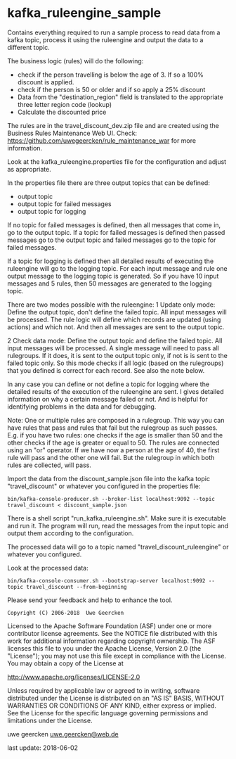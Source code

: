 # kafka_ruleengine_sample

Contains everything required to run a sample process to read data from a kafka topic,
process it using the ruleengine and output the data to a different topic.

The business logic (rules) will do the following:

* check if the person travelling is below the age of 3. If so a 100% discount is applied.
* check if the person is 50 or older and if so apply a 25% discount
* Data from the "destination_region" field is translated to the appropriate three letter region code (lookup)
* Calculate the discounted price

The rules are in the travel_discount_dev.zip file and are created using the Business Rules
Maintenance Web UI. Check: https://github.com/uwegeercken/rule_maintenance_war for more information.
    
Look at the kafka_ruleengine.properties file for the configuration and adjust as
appropriate.

In the properties file there are three output topics that can be defined:
* output topic
* output topic for failed messages
* output topic for logging

If no topic for failed messages is defined, then all messages that come in, go to the output topic. If a topic
for failed messages is defined then passed messages go to the output topic and failed messages go to the topic
for failed messages.

If a topic for logging is defined then all detailed results of executing the ruleengine will go to the logging
topic. For each input message and rule one output message to the logging topic is generated. So if you have
10 input messages and 5 rules, then 50 messages are generated to the logging topic.

There are two modes possible with the ruleengine:
1 Update only mode: Define the output topic, don't define the failed topic. All input messages will be processed.
The rule logic will define which records are updated (using actions) and which not. And then all messages are
sent to the output topic.

2 Check data mode: Define the output topic and define the failed topic. All input messages will be processed.
A single message will need to pass all rulegroups. If it does, it is sent to the output topic only, if not
is is sent to the failed topic only. So this mode checks if all logic (based on the rulegroups) that you defined
is correct for each record. See also the note below.

In any case you can define or not define a topic for logging where the detailed results of the execution of the
ruleengine are sent. I gives detailed information on why a certain message failed or not. And is helpful for
identifying problems in the data and for debugging.

Note: One or multiple rules are composed in a rulegroup. This way you can have rules that pass and rules that fail
but the rulegroup as such passes. E.g. if you have two rules: one checks if the age is smaller than 50 and the
other checks if the age is greater or equal to 50. The rules are connected using an "or" operator. If we have now a
person at the age of 40, the first rule will pass and the other one will fail. But the rulegroup in which both rules
are collected, will pass.

Import the data from the discount_sample.json file into the kafka topic "travel_discount"
or whatever you configured in the properties file:

    bin/kafka-console-producer.sh --broker-list localhost:9092 --topic travel_discount < discount_sample.json

There is a shell script "run_kafka_ruleengine.sh". Make sure it is executable and run it. The program will run,
read the messages from the input topic and output them according to the configuration.

The processed data will go to a topic named "travel_discount_ruleengine" or whatever you
configured.

Look at the processed data:

    bin/kafka-console-consumer.sh --bootstrap-server localhost:9092 --topic travel_discount --from-beginning


Please send your feedback and help to enhance the tool.

    Copyright (C) 2006-2018  Uwe Geercken


 Licensed to the Apache Software Foundation (ASF) under one
 or more contributor license agreements.  See the NOTICE file
 distributed with this work for additional information
 regarding copyright ownership.  The ASF licenses this file
 to you under the Apache License, Version 2.0 (the
 "License"); you may not use this file except in compliance
 with the License.  You may obtain a copy of the License at

   http://www.apache.org/licenses/LICENSE-2.0

 Unless required by applicable law or agreed to in writing,
 software distributed under the License is distributed on an
 "AS IS" BASIS, WITHOUT WARRANTIES OR CONDITIONS OF ANY
 KIND, either express or implied.  See the License for the
 specific language governing permissions and limitations
 under the License.


uwe geercken
uwe.geercken@web.de

last update: 2018-06-02



